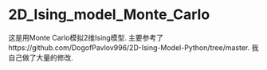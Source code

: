 # 2D_Ising_model_Monte_Carlo

这是用Monte Carlo模拟2维Ising模型. 主要参考了https://github.com/DogofPavlov996/2D-Ising-Model-Python/tree/master. 
我自己做了大量的修改. 

